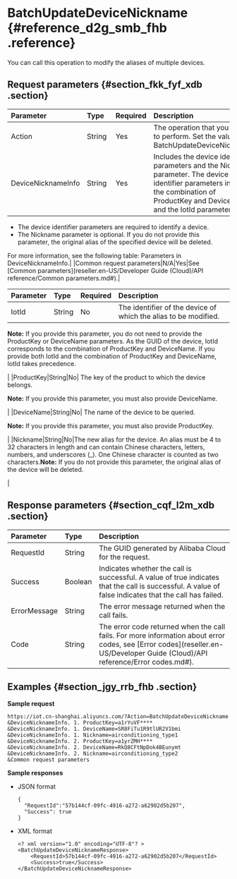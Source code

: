 # BatchUpdateDeviceNickname {#reference_d2g_smb_fhb .reference}

You can call this operation to modify the aliases of multiple devices.

## Request parameters {#section_fkk_fyf_xdb .section}

|Parameter|Type|Required|Description|
|:--------|:---|:-------|:----------|
|Action|String |Yes|The operation that you want to perform. Set the value to BatchUpdateDeviceNickname.|
|DeviceNicknameInfo|String |Yes|Includes the device identifier parameters and the Nickname parameter. The device identifier parameters include the combination of ProductKey and DeviceName and the IotId parameter.**Note:** 

-   The device identifier parameters are required to identify a device.
-   The Nickname parameter is optional. If you do not provide this parameter, the original alias of the specified device will be deleted.

For more information, see the following table: Parameters in DeviceNicknameInfo.|
|Common request parameters|N/A|Yes|See [Common parameters](reseller.en-US/Developer Guide (Cloud)/API reference/Common parameters.md#).|

|Parameter|Type|Required|Description|
|:--------|:---|:-------|:----------|
|IotId|String|No| The identifier of the device of which the alias to be modified.

 **Note:** If you provide this parameter, you do not need to provide the ProductKey or DeviceName parameters. As the GUID of the device, IotId corresponds to the combination of ProductKey and DeviceName. If you provide both IotId and the combination of ProductKey and DeviceName, IotId takes precedence.

 |
|ProductKey|String|No| The key of the product to which the device belongs.

 **Note:** If you provide this parameter, you must also provide DeviceName.

 |
|DeviceName|String|No| The name of the device to be queried.

 **Note:** If you provide this parameter, you must also provide ProductKey.

 |
|Nickname|String|No|The new alias for the device. An alias must be 4 to 32 characters in length and can contain Chinese characters, letters, numbers, and underscores \(\_\). One Chinese character is counted as two characters.**Note:** If you do not provide this parameter, the original alias of the device will be deleted.

|

## Response parameters {#section_cqf_l2m_xdb .section}

|Parameter|Type|Description|
|:--------|:---|:----------|
|RequestId|String|The GUID generated by Alibaba Cloud for the request.|
|Success|Boolean|Indicates whether the call is successful. A value of true indicates that the call is successful. A value of false indicates that the call has failed.|
|ErrorMessage|String|The error message returned when the call fails.|
|Code|String|The error code returned when the call fails. For more information about error codes, see [Error codes](reseller.en-US/Developer Guide (Cloud)/API reference/Error codes.md#).|

## Examples {#section_jgy_rrb_fhb .section}

**Sample request**

```
https://iot.cn-shanghai.aliyuncs.com/?Action=BatchUpdateDeviceNickname
&DeviceNicknameInfo. 1. ProductKey=a1rYuVF****
&DeviceNicknameInfo. 1. DeviceName=SR8FiTu1R9tlUR2V1bmi
&DeviceNicknameInfo. 1. Nickname=airconditioning_type1
&DeviceNicknameInfo. 2. ProductKey=a1yrZMH****
&DeviceNicknameInfo. 2. DeviceName=RkQ8CFtNpDok4BEunymt
&DeviceNicknameInfo. 2. Nickname=airconditioning_type2
&Common request parameters
```

**Sample responses**

-   JSON format

    ```
    {
      "RequestId":"57b144cf-09fc-4916-a272-a62902d5b207",
      "Success": true
    }
    ```

-   XML format

    ```
    <? xml version="1.0" encoding="UTF-8"? >
    <BatchUpdateDeviceNicknameResponse>
        <RequestId>57b144cf-09fc-4916-a272-a62902d5b207</RequestId>
        <Success>true</Success>
    </BatchUpdateDeviceNicknameResponse>
    ```


